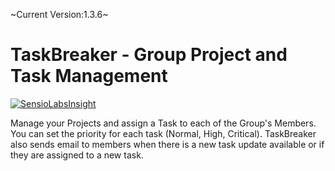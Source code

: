 ~Current Version:1.3.6~

# TaskBreaker - Group Project and Task Management

[![SensioLabsInsight](https://insight.sensiolabs.com/projects/118e1366-fbab-4ef8-bc07-0fffc4bc2f59/big.png)](https://insight.sensiolabs.com/projects/118e1366-fbab-4ef8-bc07-0fffc4bc2f59)

Manage your Projects and assign a Task to each of the Group's Members. You can set the priority for each task
(Normal, High, Critical). TaskBreaker also sends email to members when there is a new task update available or if they are assigned
to a new task.
